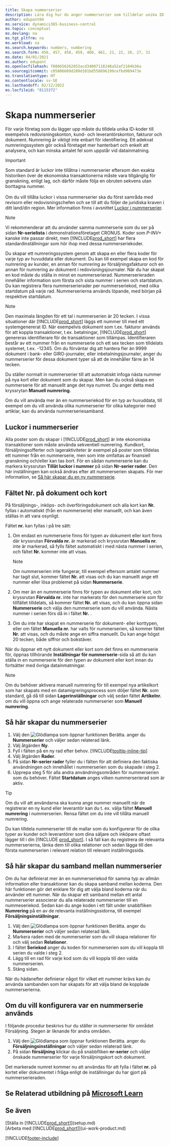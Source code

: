 ```yaml
---
title: Skapa nummerserier
description: Lära dig hur du anger nummerserier som tilldelar unika ID-koder till konton och dokument i Business Central.
author: edupont04
ms.service: dynamics365-business-central
ms.topic: conceptual
ms.devlang: na
ms.tgt_pltfrm: na
ms.workload: na
ms.search.keywords: numbers, numbering
ms.search.form: 456, 457, 458, 459, 460, 461, 21, 22, 26, 27, 31
ms.date: 04/01/2021
ms.author: edupont
ms.openlocfilehash: f886656262853acd34007118248a52af2184b36a
ms.sourcegitcommit: c05806689d289d101bd558696199cefbd989473e
ms.translationtype: HT
ms.contentlocale: sv-SE
ms.lasthandoff: 02/12/2022
ms.locfileid: "8115372"
---
```

# <a name="create-number-series"></a>Skapa nummerserier

För varje företag som du lägger upp måste du tilldela unika ID-koder till exempelvis redovisningskonton, kund- och leverantörskonton, fakturor och dokument. Numrering är viktigt inte enbart för identifiering. Ett adekvat numreringssystem gör också företaget mer hanterbart och enkelt att analysera, och kan minska antalet fel som uppstår vid datainmatning.

> [!Important]
> Som standard är luckor inte tillåtna i nummerserier eftersom den exakta historiken över de ekonomiska transaktionerna måste vara tillgänglig för granskning, enligt lag, och därför måste följa en obruten sekvens utan borttagna nummer.<br /><br />
> Om du vill tillåta luckor i vissa nummerserier ska du först samråda med revisorn eller redovisningschefen och se till att du följer de juridiska kraven i ditt land/din region. Mer information finns i avsnittet [Luckor i nummerserier](#gaps-in-number-series).

> [!NOTE]  
> Vi rekommenderar att du använder samma nummerserie som du ser på sidan **Nr-serielista** i demonstrationsföretaget CRONUS. Koder som *P-INV+* kanske inte passar direkt, men [!INCLUDE[prod_short](includes/prod_short.md)] har flera standardinställningar som hör ihop med dessa nummerseriekoder.

Du skapar ett numreringssystem genom att skapa en eller flera koder för varje typ av huvuddata eller dokument. Du kan till exempel skapa en kod för numrering av kunder, en annan för numrering av försäljningsfakturor och en annan för numrering av dokument i redovisningsjournaler. När du har skapat en kod måste du ställa in minst en nummerserierad. Nummerserieraden innehåller information som första och sista nummer i serien och startdatum. Du kan registrera flera nummerserierader per nummerseriekod, med olika startdatum på varje rad. Nummerserierna används löpande, med början på respektive startdatum.

> [!NOTE]
> Den maximala längden för ett tal i nummerserien är 20 tecken. I vissa situationer där [!INCLUDE[prod_short](includes/prod_short.md)] läggs ett nummer till med ett systemgenererat ID. När exempelvis dokument som t.ex. fakturor används för att koppla transaktioner, t.ex. betalningar, [!INCLUDE[prod_short](includes/prod_short.md)] genereras identifierare för de transaktioner som tillämpas. Identifieraren består av ett nummer från en nummerserie och ett sex tecken som tilldelats systemet, t.ex. -12345. Om du förväntar dig att hantera fler än 9999 dokument i bank- eller GIRO-journaler, eller inbetalningsjournaler, anger du nummerserier för dessa dokument typer så att de innehåller färre än 14 tecken.

Du ställer normalt in nummerserier till att automatiskt infoga nästa nummer på nya kort eller dokument som du skapar. Men kan du också skapa en nummerserie för att manuellt ange det nya numret. Du anger detta med kryssrytan **Manuell numrering.**

Om du vill använda mer än en nummerseriekod för en typ av huvuddata, till exempel om du vill använda olika nummerserier för olika kategorier med artiklar, kan du använda nummerseriesamband.

## <a name="gaps-in-number-series"></a>Luckor i nummerserier
Alla poster som du skapar i [!INCLUDE[prod_short](includes/prod_short.md)] är inte ekonomiska transaktioner som måste använda sekventiell numrering. Kundkort, försäljningsofferter och lageraktiviteter är exempel på poster som tilldelas ett nummer från en nummerserie, men som inte omfattas av finansiell granskning och/eller kan tas bort. För en sådan nummerserie kan du markera kryssrutan **Tillåt luckor i nummer** på sidan **Nr-serier rader**. Den här inställningen kan också ändras efter att nummerserien skapats. För mer information, se [Så här skapar du en ny nummerserie](ui-create-number-series.md#to-create-a-new-number-series).

## <a name="behavior-of-the-no-field-on-documents-and-cards"></a>Fältet Nr. på dokument och kort
På försäljnings-, inköps- och överföringsdokument och alla kort kan **Nr.** fyllas i automatiskt (från en nummerserie) eller manuellt, och kan även ställas in att vara osynligt.

Fältet **nr.** kan fyllas i på tre sätt:

1. Om endast en nummerserie finns för typen av dokument eller kort finns där kryssrutan **Förvalda nr.** är markerad och kryssrutan **Manuella nr.** inte är markerad, så fylls fältet automatiskt i med nästa nummer i serien, och fältet **Nr.** kommer inte att visas.

    > [!NOTE]  
    > Om nummerserien inte fungerar, till exempel eftersom antalet nummer har tagit slut, kommer fältet **Nr.** att visas och du kan manuellt ange ett nummer eller lösa problemet på sidan **Nummerserie**.

2. Om mer än en nummerserie finns för typen av dokument eller kort, och kryssrutan **Förvalda nr.** inte har markerats för den nummerserie som för tillfället tilldelats, så kommer fältet **Nr.** att visas, och du kan öppna sidan **Nummerserie** och välja den nummerserie som du vill använda. Nästa nummer i serien förs då in i fältet **Nr.** .

3. Om du inte har skapat en nummerserie för dokument- eller korttypen, eller om fältet **Manuella nr.** har valts för nummerserien, så kommer fältet **Nr.** att visas, och du måste ange en siffra manuellt. Du kan ange högst 20 tecken, både siffror och bokstäver.

När du öppnar ett nytt dokument eller kort som det finns en nummerserie för, öppnas tillhörande **Inställningar för nummerserie**-sida så att du kan ställa in en nummerserie för den typen av dokument eller kort innan du fortsätter med övriga datainmatningar.

> [!NOTE]  
> Om du behöver aktivera manuell numrering för till exempel nya artikelkort som har skapats med en datamigreringsprocess som döljer fältet **Nr.** som standard, gå då till sidan **Lagerinställningar** och välj sedan fältet **Artikelnr.** om du vill öppna och ange relaterade nummerserier som **Manuell numrering**.

## <a name="to-create-a-new-number-series"></a>Så här skapar du nummerserier

1. Välj den ![Glödlampa som öppnar funktionen Berätta.](media/ui-search/search_small.png "Berätta för mig vad du vill göra") anger du **Nummerserier** och väljer sedan relaterad länk.
2. Välj åtgärden **Ny**.  
3. Fyll i fälten på en ny rad efter behov. [!INCLUDE[tooltip-inline-tip](includes/tooltip-inline-tip_md.md)]  
4. Välj åtgärden **Rader**.  
5. På sidan **Nr-serier rader** fyller du i fälten för att definiera den faktiska användningen och innehållet i nummerserien som du skapade i steg 2.  
6. Upprepa steg 5 för alla andra användningsområden för nummerserien som du behöver. Fältet **Startdatum** anges vilken nummerserierad som är aktiv.  

> [!TIP]
> Om du vill att användarna ska kunna ange nummer manuellt när de registrerar en ny kund eller leverantör kan du t. ex. välja fältet **Manuell numrering** i nummerserien. Rensa fältet om du inte vill tillåta manuell numrering.

Du kan tilldela nummerserier till de mallar som du konfigurerar för de olika typer av kunder och leverantörer som dina säljare och inköpare oftast lägger till i din [!INCLUDE [prod_short](includes/prod_short.md)]. I så fall kan du registrera de relevanta nummerserierna, länka dem till olika relationer och sedan lägga till den första nummerserien i relevant relation till relevant inställningssida.  

## <a name="to-create-relationships-between-number-series"></a>Så här skapar du samband mellan nummerserier

Om du har definierat mer än en nummerseriekod för samma typ av allmän information eller transaktioner kan du skapa samband mellan koderna. Den här funktionen gör det enklare för dig att välja bland koderna när du använder ett nummer. När du skapar ett samband mellan ett antal nummerserier associerar du alla relaterade nummerserier till en nummeseriekod. Sedan kan du ange koden i ett fält under snabbfliken **Numrering** på en av de relevanta inställningssidorna, till exempel **Försäljningsinställningar**.  

1. Välj den ![Glödlampa som öppnar funktionen Berätta.](media/ui-search/search_small.png "Berätta vad du vill göra") anger du **Nummerserier** och väljer sedan relaterad länk.
2. Markera raden med de nummerserier som du vill skapa relationer för och välj sedan **Relationer**.
3. I fältet **Seriekod** anger du koden för nummerserien som du vill koppla till serien du valde i steg 2.
4. Lägg till en rad för varje kod som du vill koppla till den valda nummerserien.
5. Stäng sidan.

När du hädanefter definierar något för vilket ett nummer krävs kan du använda sambanden som har skapats för att välja bland de kopplade nummerserierna.

## <a name="to-set-up-where-a-number-series-is-used"></a>Om du vill konfigurera var en nummerserie används

I följande procedur beskrivs hur du ställer in nummerserier för området Försäljning. Stegen är liknande för andra områden.  

1. Välj den ![Glödlampa som öppnar funktionen Berätta.](media/ui-search/search_small.png "Berätta vad du vill göra") anger du **Försäljningsinställningar** och väljer sedan relaterad länk.
2. På sidan **försäljning** klickar du på snabbfliken **nr-serier** och väljer önskade nummerserier för varje försäljningskort och dokument.

Det markerade numret kommer nu att användas för att fylla i fältet **nr.** på kortet eller dokumentet i fråga enligt de inställningar du har gjort på nummerserieraden.  



## <a name="see-related-training-at-microsoft-learn"></a>Se Relaterad utbildning på [Microsoft Learn](/learn/modules/number-series-trail-codes-dynamics-365-business-central/index)

## <a name="see-also"></a>Se även
[Ställa in [!INCLUDE[prod_short](includes/prod_short.md)]](setup.md)  
[Arbeta med [!INCLUDE[prod_short](includes/prod_short.md)]](ui-work-product.md)  


[!INCLUDE[footer-include](includes/footer-banner.md)]